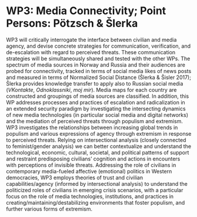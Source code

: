# WP3: Media Connectivity; Point Persons: Pötzsch & Šlerka
WP3 will critically interrogate the interface between civilian and media agency, and devise concrete strategies for communication, verification, and de-escalation with regard to perceived threats. These communication strategies will be simultaneously shared and tested with the other WPs. The spectrum of media sources in Norway and Russia and their audiences are probed for connectivity, tracked in terms of social media likes of news posts and measured in terms of Normalized Social Distance (Šlerka & Šisler 2017); Šlerka provides knowledge transfer to apply also to Russian social media (*VKontakte*, *Odnoklassniki*, *moj mir*). Media maps for each country are constructed and groupings of media sources are classified. In addition, this WP addresses processes and practices of escalation and radicalization in an extended security paradigm by investigating the intersecting dynamics of new media technologies (in particular social media and digital networks) and the mediation of perceived threats through populism and extremism. WP3 investigates the relationships between increasing global trends in populism and various expressions of agency through extremism in response to perceived threats. Relying on intersectional analysis (closely connected to feminist/gender analysis) we can better contextualize and understand the technological, economic, cultural, societal, and political patterns of support and restraint predisposing civilians’ cognition and actions in encounters with perceptions of invisible threats. Addressing the role of civilians in contemporary media-fueled affective (emotional) politics in Western democracies, WP3 employs theories of trust and civilian capabilities/agency (informed by intersectional analysis) to understand the politicized roles of civilians in emerging crisis scenarios, with a particular focus on the role of media technologies, institutions, and practices in creating/maintaining/destabilizing environments that foster populism, and further various forms of extremism.
